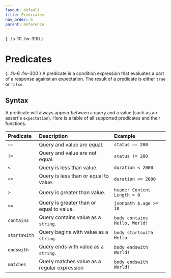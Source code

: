```yaml
---
layout: default
title: Predicates
nav_order: 6
parent: Reference
---
```


{: .fs-10 .fw-300 }
# Predicates

{: .fs-6 .fw-300 }
A predicate is a condition expression that evaluates a part of a response against an expectation. The result of a predicate is either `true` or `false`.

## Syntax

A predicate will always appear _between_ a query and a value (such as an assert's `expectation`). Here is a table of all supported predicates and their functions.

| Predicate    | Description                                 | Example                       |
|:-------------|:--------------------------------------------|:------------------------------|
| `==`         | Query and value are equal.                  | `status == 200`               |
| `!=`         | Query and value are not equal.              | `status != 200`               |
| `<`          | Query is less than value.                   | `duration < 2000`             |
| `<=`         | Query is less than or equal to value.       | `duration <= 2000`            |
| `>`          | Query is greater than value.                | `header Content-Length > 0`   |
| `>=`         | Query is greater than or equal to value.    | `jsonpath $.age >= 18`        |
| `contains`   | Query contains value as a `string`.         | `body contains Hello, World!` |
| `startswith` | Query begins with value as a `string`.      | `body startswith Hello`       |
| `endswith`   | Query ends with value as a `string`.        | `body endswith World!`        |
| `matches`    | Query matches value as a regular expression | `body endswith World!`        |
